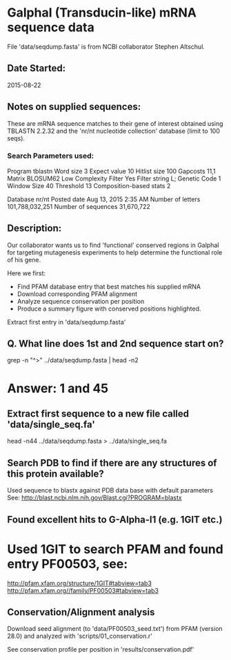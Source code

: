 # GalphaI (Transducin-like) mRNA sequence data

File 'data/seqdump.fasta' is from NCBI collaborator Stephen Altschul.

## Date Started:
2015-08-22

## Notes on supplied sequences:
These are mRNA sequence matches to their gene of interest obtained
 using TBLASTN 2.2.32 and the 'nr/nt nucleotide collection' database
 (limit to 100 seqs).

### Search Parameters used:
Program tblastn
Word size       3
Expect value    10
Hitlist size    100
Gapcosts        11,1
Matrix  BLOSUM62
Low Complexity Filter   Yes
Filter string   L;
Genetic Code    1
Window Size     40
Threshold       13
Composition-based stats 2

Database nr/nt
Posted date     Aug 13, 2015 2:35 AM
Number of letters       101,788,032,251
Number of sequences     31,670,722



## Description:
Our collaborator wants us to find 'functional' conserved regions in GalphaI for
targeting mutagenesis experiments to help determine the functional role of his gene.

Here we first:
   - Find PFAM database entry that best matches his supplied mRNA
   - Download corresponding PFAM alignment
   - Analyze sequence conservation per position
   - Produce a summary figure with conserved positions highlighted.



Extract first entry in 'data/seqdump.fasta'
## Q. What line does 1st and 2nd sequence start on?
grep -n "^>" ../data/seqdump.fasta | head -n2

# Answer: 1 and 45

## Extract first sequence to a new file called 'data/single_seq.fa'
head -n44 ../data/seqdump.fasta > ../data/single_seq.fa



## Search PDB to find if there are any structures of this protein available?
Used sequence to blastx against PDB data base with default parameters
See: http://blast.ncbi.nlm.nih.gov/Blast.cgi?PROGRAM=blastx

## Found excellent hits to G-Alpha-I1 (e.g. 1GIT etc.)

# Used 1GIT to search PFAM and found entry PF00503, see:
http://pfam.xfam.org/structure/1GIT#tabview=tab3
http://pfam.xfam.org//family/PF00503#tabview=tab3


## Conservation/Alignment analysis
Download seed alignment (to 'data/PF00503_seed.txt') from PFAM (version 28.0)
and analyzed with 'scripts/01_conservation.r'

See conservation profile per position in 'results/conservation.pdf'


